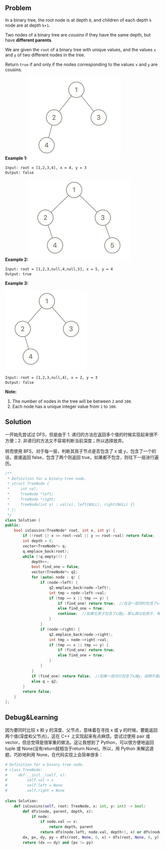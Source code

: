 ## Problem

In a binary tree, the root node is at depth `0`, and children of each depth `k` node are at depth `k+1`.

Two nodes of a binary tree are *cousins* if they have the same depth, but have **different parents**.

We are given the `root` of a binary tree with unique values, and the values `x` and `y` of two different nodes in the tree.

Return `true` if and only if the nodes corresponding to the values `x` and `y` are cousins.

 

**Example 1:![img](assets/q1248-01.png)**

```
Input: root = [1,2,3,4], x = 4, y = 3
Output: false
```

**Example 2:![img](assets/q1248-02.png)**

```
Input: root = [1,2,3,null,4,null,5], x = 5, y = 4
Output: true
```

**Example 3:**

**![img](assets/q1248-03.png)**

```
Input: root = [1,2,3,null,4], x = 2, y = 3
Output: false
```

 

**Note:**

1. The number of nodes in the tree will be between `2` and `100`.
2. Each node has a unique integer value from `1` to `100`.



## Solution

一开始先尝试过 DFS，但是由于 1. 递归的方法在返回多个值的时候实现起来很不方便；2. 非递归的方法又不容易判断当前深度；所以选择放弃。

转而使用 BFS，对于每一层，判断其孩子节点是否包含了 x 或 y，包含了一个的话，直接返回 false，包含了两个则返回 true，如果都不包含，则往下一层进行遍历。

```c++
/**
 * Definition for a binary tree node.
 * struct TreeNode {
 *     int val;
 *     TreeNode *left;
 *     TreeNode *right;
 *     TreeNode(int x) : val(x), left(NULL), right(NULL) {}
 * };
 */
class Solution {
public:
    bool isCousins(TreeNode* root, int x, int y) {
        if (!root || x == root->val || y == root->val) return false;
        int depth = 0;
        vector<TreeNode*> q;
        q.emplace_back(root);
        while (!q.empty()) {
            depth++;
            bool find_one = false;
            vector<TreeNode*> q2;
            for (auto& node : q) {
                if (node->left) {
                    q2.emplace_back(node->left);
                    int tmp = node->left->val;
                    if (tmp == x || tmp == y) {
                        if (find_one) return true;  //在这一层同时包含了x和y
                        else find_one = true;
                        continue;  //如果左孩子包含了x或y，那么跳过右孩子，保证找到的x和y没有相同的parent
                    }
                }
                if (node->right) {
                    q2.emplace_back(node->right);
                    int tmp = node->right->val;
                    if (tmp == x || tmp == y) {
                        if (find_one) return true;
                        else find_one = true;
                    }
                }
            }
            if (find_one) return false;  //如果一层内只包含了x或y，说明不是cousin，返回false
            else q = q2;
        }
        return false;
    }
};
```



## Debug&Learning

因为要同时比较 x 和 y 的深度、父节点，意味着在寻找 x 或 y 的时候，要能返回两个值(深度和父节点)，这在 C++ 上实现起来有点麻烦。尝试过使用 pair 或 vector，但总觉得是很笨重的做法。这让我想到了 Python，可以很方便地返回 tuple 或 None(没有return就相当于return None)。所以，用 Python 来解这道题，巧妙地利用 None，在代码实现上会简单很多：

```python
# Definition for a binary tree node.
# class TreeNode:
#     def __init__(self, x):
#         self.val = x
#         self.left = None
#         self.right = None

class Solution:
    def isCousins(self, root: TreeNode, x: int, y: int) -> bool:
        def dfs(node, parent, depth, x):
            if node:
                if node.val == x:
                    return depth, parent
                return dfs(node.left, node.val, depth+1, x) or dfs(node.right, node.val, depth+1, x)
        dx, px, dy, py = dfs(root, None, 0, x) + dfs(root, None, 0, y)
        return (dx == dy) and (px != py)
```

